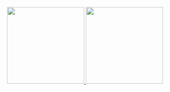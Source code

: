 

<div align="center">
  <a href="https://github.com/Mlcarvalho1">
  <img height="180em" src="https://github-readme-stats.vercel.app/api?username=Mlcarvalho1&show_icons=true&theme=dark&include_all_commits=true&count_private=true"/>
  <img height="180em" src="https://github-readme-stats.vercel.app/api/top-langs/?username=Mlcarvalho1&layout=compact&langs_count=7&theme=light"/>
</div>
